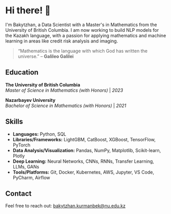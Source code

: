 # Hi there! 👋

I'm Bakytzhan, a Data Scientist with a Master's in Mathematics from the University of British Columbia. I am now working to build NLP models for the Kazakh language, with a passion for applying mathematics and machine learning in areas like credit risk analysis and imaging.

> “Mathematics is the language with which God has written the universe.” – **Galileo Galilei**

## Education

**The University of British Columbia**  
*Master of Science in Mathematics (with Honors)* | *2023*  

**Nazarbayev University**  
*Bachelor of Science in Mathematics (with Honors)* | *2021*  

## Skills

- **Languages:** Python, SQL
- **Libraries/Frameworks:** LightGBM, CatBoost, XGBoost, TensorFlow, PyTorch  
- **Data Analysis/Visualization:** Pandas, NumPy, Matplotlib, Scikit-learn, Plotly  
- **Deep Learning:** Neural Networks, CNNs, RNNs, Transfer Learning, LLMs, GANs  
- **Tools/Platforms:** Git, Docker, Kubernetes, AWS, Jupyter, VS Code, PyCharm, Airflow  

## Contact

Feel free to reach out: [bakytzhan.kurmanbek@nu.edu.kz](mailto:bakytzhan.kurmanbek@nu.edu.kz)
